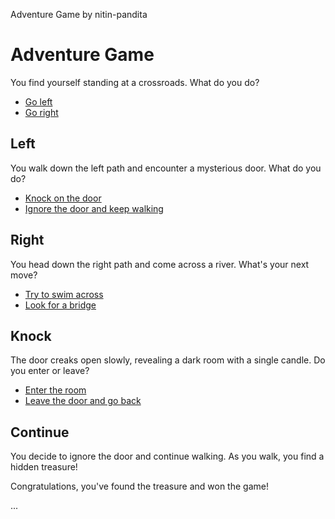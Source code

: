 Adventure Game by nitin-pandita

# Adventure Game

You find yourself standing at a crossroads. What do you do?

- [Go left](#left)
- [Go right](#right)

## Left

You walk down the left path and encounter a mysterious door. What do you do?

- [Knock on the door](#knock)
- [Ignore the door and keep walking](#continue)

## Right

You head down the right path and come across a river. What's your next move?

- [Try to swim across](#swim)
- [Look for a bridge](#bridge)

## Knock

The door creaks open slowly, revealing a dark room with a single candle. Do you enter or leave?

- [Enter the room](#enter)
- [Leave the door and go back](#left)

## Continue

You decide to ignore the door and continue walking. As you walk, you find a hidden treasure!

Congratulations, you've found the treasure and won the game!

...
